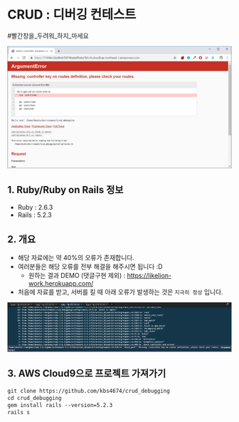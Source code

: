 # CRUD : 디버깅 컨테스트
<span>#빨간창을_두려워_하지_마세요</span>
<div align="center"><img src="/public/img/error_page.png?raw=true" width="650px"></div>

## 1. Ruby/Ruby on Rails 정보
* Ruby : 2.6.3
* Rails : 5.2.3
 

## 2. 개요
* 해당 자료에는 약 40%의 오류가 존재합니다.
* 여러분들은 해당 오류를 전부 해결을 해주시면 됩니다 :D
    * 원하는 결과 DEMO (댓글구현 제외) : https://likelion-work.herokuapp.com/
* 처음에 자료를 받고, 서버를 킬 때 아래 오류가 발생하는 것은 `지극히 정상` 입니다.

<img src="/public/img/error_message.png?raw=true">

## 3. AWS Cloud9으로 프로젝트 가져가기

    git clone https://github.com/kbs4674/crud_debugging
    cd crud_debugging
    gem install rails --version=5.2.3
    rails s